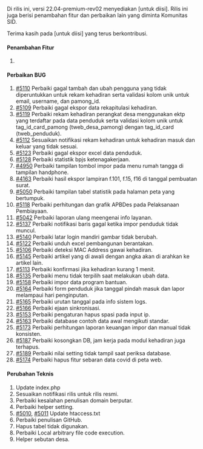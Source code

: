Di rilis ini, versi 22.04-premium-rev02 menyediakan [untuk diisi]. Rilis ini juga berisi penambahan fitur dan perbaikan lain yang diminta Komunitas SID.

Terima kasih pada [untuk diisi] yang terus berkontribusi.

#### Penambahan Fitur
1. 


#### Perbaikan BUG

1. [#5110](https://github.com/OpenSID/OpenSID/issues/5110) Perbaiki gagal tambah dan ubah pengguna yang tidak diperuntukkan untuk rekam kehadiran serta validasi kolom unik untuk email, username, dan pamong_id.
2. [#5109](https://github.com/OpenSID/OpenSID/issues/5109) Perbaiki gagal ekspor data rekapitulasi kehadiran.
3. [#5119](https://github.com/OpenSID/OpenSID/issues/5119) Perbaiki rekam kehadiran perangkat desa menggunakan ektp yang terdaftar pada data penduduk serta validasi kolom unik untuk tag_id_card_pamong (tweb_desa_pamong) dengan tag_id_card (tweb_penduduk).
4. [#5112](https://github.com/OpenSID/OpenSID/issues/5112) Sesuaikan notifikasi rekam kehadiran untuk kehadiran masuk dan keluar yang tidak sesuai.
5. [#5123](https://github.com/OpenSID/OpenSID/issues/5123) Perbaiki gagal ekspor excel data penduduk.
6. [#5128](https://github.com/OpenSID/OpenSID/issues/5128) Perbaiki statistik bpjs ketenagakerjaan.
7. [#4950](https://github.com/OpenSID/OpenSID/issues/4950) Perbaiki tampilan tombol impor pada menu rumah tangga di tampilan handphone.
8. [#4163](https://github.com/OpenSID/OpenSID/issues/4163) Perbaiki hasil ekspor lampiran f.101, f.15, f16 di tanggal pembuatan surat.
9. [#5050](https://github.com/OpenSID/OpenSID/issues/5050) Perbaiki tampilan tabel statistik pada halaman peta yang bertumpuk.
10. [#5118](https://github.com/OpenSID/OpenSID/issues/5118) Perbaiki perhitungan dan grafik APBDes pada Pelaksanaan Pembiayaan.
11. [#5042](https://github.com/OpenSID/OpenSID/issues/5042) Perbaiki laporan ulang meengenai info layanan.
12. [#5137](https://github.com/OpenSID/OpenSID/issues/5137) Perbaiki notifikasi baris gagal ketika impor penduduk tidak muncul.
13. [#5140](https://github.com/OpenSID/OpenSID/issues/5140) Perbaiki latar login mandiri gambar tidak berubah.
14. [#5122](https://github.com/OpenSID/OpenSID/issues/5122) Perbaiki unduh excel pembangunan berantakan.
15. [#5106](https://github.com/OpenSID/OpenSID/issues/5106) Perbaiki deteksi MAC Address gawai kehadiran.
16. [#5145](https://github.com/OpenSID/OpenSID/issues/5145) Perbaiki artikel yang di awali dengan angka akan di arahkan ke artikel lain.
17. [#5113](https://github.com/OpenSID/OpenSID/issues/5113) Perbaiki konfirmasi jika kehadiran kurang 1 menit.
18. [#5135](https://github.com/OpenSID/OpenSID/issues/5135) Perbaiki menu tidak terpilih saat melakukan ubah data.
19. [#5158](https://github.com/OpenSID/OpenSID/issues/5158) Perbaiki impor data program bantuan.
20. [#5164](https://github.com/OpenSID/OpenSID/issues/5164) Perbaiki form penduduk jika tanggal pindah masuk dan lapor melampaui hari penginputan.
21. [#5165](https://github.com/OpenSID/OpenSID/issues/5165) Perbaiki urutan tanggal pada info sistem logs.
22. [#5166](https://github.com/OpenSID/OpenSID/issues/5166) Perbaiki ejaan sinkronisasi.
23. [#5153](https://github.com/OpenSID/OpenSID/issues/5153) Perbaiki pengaturan hapus spasi pada input ip.
24. [#5163](https://github.com/OpenSID/OpenSID/issues/5163) Perbaiki database contoh data awal mengikuti standar.
25. [#5173](https://github.com/OpenSID/OpenSID/issues/5173) Perbaiki perhitungan laporan keuangan impor dan manual tidak konsisten.
26. [#5187](https://github.com/OpenSID/OpenSID/issues/5187) Perbaiki kosongkan DB, jam kerja pada modul kehadiran juga terhapus.
27. [#5189](https://github.com/OpenSID/OpenSID/issues/5189) Perbaiki nilai setting tidak tampil saat periksa database.
18. [#5174](https://github.com/OpenSID/OpenSID/issues/5174) Perbaiki hapus fitur sebaran data covid di peta web.

#### Perubahan Teknis

1. Update index.php
2. Sesuaikan notifikasi rilis untuk rilis resmi.
3. Perbaiki kesalahan penulisan domain berputar.
4. Perbaiki helper setting.
5. [#5010](https://github.com/OpenSID/OpenSID/pull/5010), [#5011](https://github.com/OpenSID/OpenSID/pull/5011) Update htaccess.txt
6. Perbaiki penulisan GitHub.
7. Hapus tabel tidak digunakan.
8. Perbaiki Local arbitrary file code execution.
9. Helper sebutan desa.
